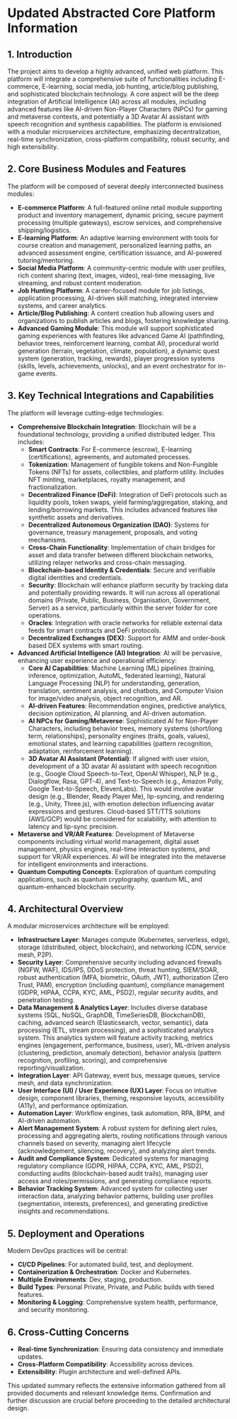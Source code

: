 # Updated Abstracted Core Platform Information

## 1. Introduction

The project aims to develop a highly advanced, unified web platform. This platform will integrate a comprehensive suite of functionalities including E-commerce, E-learning, social media, job hunting, article/blog publishing, and sophisticated blockchain technology. A core aspect will be the deep integration of Artificial Intelligence (AI) across all modules, including advanced features like AI-driven Non-Player Characters (NPCs) for gaming and metaverse contexts, and potentially a 3D Avatar AI assistant with speech recognition and synthesis capabilities. The platform is envisioned with a modular microservices architecture, emphasizing decentralization, real-time synchronization, cross-platform compatibility, robust security, and high extensibility.

## 2. Core Business Modules and Features

The platform will be composed of several deeply interconnected business modules:

*   **E-commerce Platform**: A full-featured online retail module supporting product and inventory management, dynamic pricing, secure payment processing (multiple gateways), escrow services, and comprehensive shipping/logistics.
*   **E-learning Platform**: An adaptive learning environment with tools for course creation and management, personalized learning paths, an advanced assessment engine, certification issuance, and AI-powered tutoring/mentoring.
*   **Social Media Platform**: A community-centric module with user profiles, rich content sharing (text, images, video), real-time messaging, live streaming, and robust content moderation.
*   **Job Hunting Platform**: A career-focused module for job listings, application processing, AI-driven skill matching, integrated interview systems, and career analytics.
*   **Article/Blog Publishing**: A content creation hub allowing users and organizations to publish articles and blogs, fostering knowledge sharing.
*   **Advanced Gaming Module**: This module will support sophisticated gaming experiences with features like advanced Game AI (pathfinding, behavior trees, reinforcement learning, combat AI), procedural world generation (terrain, vegetation, climate, population), a dynamic quest system (generation, tracking, rewards), player progression systems (skills, levels, achievements, unlocks), and an event orchestrator for in-game events.

## 3. Key Technical Integrations and Capabilities

The platform will leverage cutting-edge technologies:

*   **Comprehensive Blockchain Integration**: Blockchain will be a foundational technology, providing a unified distributed ledger. This includes:
    *   **Smart Contracts**: For E-commerce (escrow), E-learning (certifications), agreements, and automated processes.
    *   **Tokenization**: Management of fungible tokens and Non-Fungible Tokens (NFTs) for assets, collectibles, and platform utility. Includes NFT minting, marketplaces, royalty management, and fractionalization.
    *   **Decentralized Finance (DeFi)**: Integration of DeFi protocols such as liquidity pools, token swaps, yield farming/aggregation, staking, and lending/borrowing markets. This includes advanced features like synthetic assets and derivatives.
    *   **Decentralized Autonomous Organization (DAO)**: Systems for governance, treasury management, proposals, and voting mechanisms.
    *   **Cross-Chain Functionality**: Implementation of chain bridges for asset and data transfer between different blockchain networks, utilizing relayer networks and cross-chain messaging.
    *   **Blockchain-based Identity & Credentials**: Secure and verifiable digital identities and credentials.
    *   **Security**: Blockchain will enhance platform security by tracking data and potentially providing rewards. It will run across all operational domains (Private, Public, Business, Organisation, Government, Server) as a service, particularly within the server folder for core operations.
    *   **Oracles**: Integration with oracle networks for reliable external data feeds for smart contracts and DeFi protocols.
    *   **Decentralized Exchanges (DEX)**: Support for AMM and order-book based DEX systems with smart routing.
*   **Advanced Artificial Intelligence (AI) Integration**: AI will be pervasive, enhancing user experience and operational efficiency:
    *   **Core AI Capabilities**: Machine Learning (ML) pipelines (training, inference, optimization, AutoML, federated learning), Natural Language Processing (NLP) for understanding, generation, translation, sentiment analysis, and chatbots, and Computer Vision for image/video analysis, object recognition, and AR.
    *   **AI-driven Features**: Recommendation engines, predictive analytics, decision optimization, AI planning, and AI-driven automation.
    *   **AI NPCs for Gaming/Metaverse**: Sophisticated AI for Non-Player Characters, including behavior trees, memory systems (short/long term, relationships), personality engines (traits, goals, values), emotional states, and learning capabilities (pattern recognition, adaptation, reinforcement learning).
    *   **3D Avatar AI Assistant (Potential)**: If aligned with user vision, development of a 3D avatar AI assistant with speech recognition (e.g., Google Cloud Speech-to-Text, OpenAI Whisper), NLP (e.g., Dialogflow, Rasa, GPT-4), and Text-to-Speech (e.g., Amazon Polly, Google Text-to-Speech, ElevenLabs). This would involve avatar design (e.g., Blender, Ready Player Me), lip-syncing, and rendering (e.g., Unity, Three.js), with emotion detection influencing avatar expressions and gestures. Cloud-based STT/TTS solutions (AWS/GCP) would be considered for scalability, with attention to latency and lip-sync precision.
*   **Metaverse and VR/AR Features**: Development of Metaverse components including virtual world management, digital asset management, physics engines, real-time interaction systems, and support for VR/AR experiences. AI will be integrated into the metaverse for intelligent environments and interactions.
*   **Quantum Computing Concepts**: Exploration of quantum computing applications, such as quantum cryptography, quantum ML, and quantum-enhanced blockchain security.

## 4. Architectural Overview

A modular microservices architecture will be employed:

*   **Infrastructure Layer**: Manages compute (Kubernetes, serverless, edge), storage (distributed, object, blockchain), and networking (CDN, service mesh, P2P).
*   **Security Layer**: Comprehensive security including advanced firewalls (NGFW, WAF), IDS/IPS, DDoS protection, threat hunting, SIEM/SOAR, robust authentication (MFA, biometric, OAuth, JWT), authorization (Zero Trust, PAM), encryption (including quantum), compliance management (GDPR, HIPAA, CCPA, KYC, AML, PSD2), regular security audits, and penetration testing.
*   **Data Management & Analytics Layer**: Includes diverse database systems (SQL, NoSQL, GraphDB, TimeSeriesDB, BlockchainDB), caching, advanced search (Elasticsearch, vector, semantic), data processing (ETL, stream processing), and a sophisticated analytics system. This analytics system will feature activity tracking, metrics engines (engagement, performance, business, user), ML-driven analysis (clustering, prediction, anomaly detection), behavior analysis (pattern recognition, profiling, scoring), and comprehensive reporting/visualization.
*   **Integration Layer**: API Gateway, event bus, message queues, service mesh, and data synchronization.
*   **User Interface (UI) / User Experience (UX) Layer**: Focus on intuitive design, component libraries, theming, responsive layouts, accessibility (A11y), and performance optimization.
*   **Automation Layer**: Workflow engines, task automation, RPA, BPM, and AI-driven automation.
*   **Alert Management System**: A robust system for defining alert rules, processing and aggregating alerts, routing notifications through various channels based on severity, managing alert lifecycle (acknowledgement, silencing, recovery), and analyzing alert trends.
*   **Audit and Compliance System**: Dedicated systems for managing regulatory compliance (GDPR, HIPAA, CCPA, KYC, AML, PSD2), conducting audits (blockchain-based audit trails), managing user access and roles/permissions, and generating compliance reports.
*   **Behavior Tracking System**: Advanced system for collecting user interaction data, analyzing behavior patterns, building user profiles (segmentation, interests, preferences), and generating predictive insights and recommendations.

## 5. Deployment and Operations

Modern DevOps practices will be central:

*   **CI/CD Pipelines**: For automated build, test, and deployment.
*   **Containerization & Orchestration**: Docker and Kubernetes.
*   **Multiple Environments**: Dev, staging, production.
*   **Build Types**: Personal Private, Private, and Public builds with tiered features.
*   **Monitoring & Logging**: Comprehensive system health, performance, and security monitoring.

## 6. Cross-Cutting Concerns

*   **Real-time Synchronization**: Ensuring data consistency and immediate updates.
*   **Cross-Platform Compatibility**: Accessibility across devices.
*   **Extensibility**: Plugin architecture and well-defined APIs.

This updated summary reflects the extensive information gathered from all provided documents and relevant knowledge items. Confirmation and further discussion are crucial before proceeding to the detailed architectural design.
